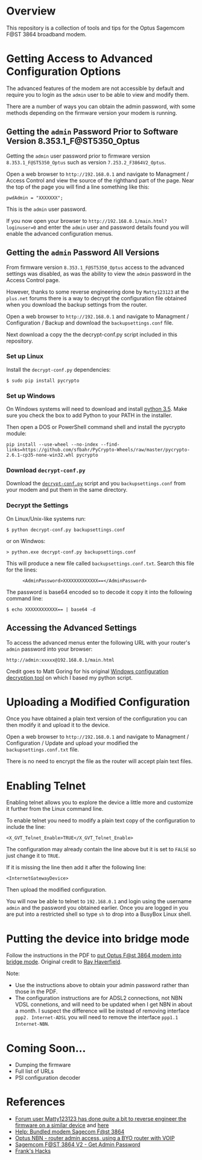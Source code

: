 # Overview

This repository is a collection of tools and tips for the Optus Sagemcom
F@ST 3864 broadband modem.

# Getting Access to Advanced Configuration Options

The advanced features of the modem are not accessible by default and require
you to login as the `admin` user to be able to view and modify them.

There are a number of ways you can obtain the admin password, with some methods
depending on the firmware version your modem is running.

## Getting the `admin` Password Prior to Software Version 8.353.1_F@ST5350_Optus

Getting the `admin` user password prior to firmware version 
`8.353.1_F@ST5350_Optus` such as version `7.253.2_F3864V2_Optus`.

Open a web browser to `http://192.168.0.1` and navigate to Managment / Access
Control and view the source of the righthand part of the page. Near the top of
the page you will find a line something like this:

    pwdAdmin = "XXXXXXX";

This is the `admin` user password.

If you now open your browser to `http://192.168.0.1/main.html?loginuser=0` and
enter the `admin` user and password details found you will enable the advanced
configuration menus.

## Getting the `admin` Password All Versions

From firmware version `8.353.1_F@ST5350_Optus` access to the advanced settings
was disabled, as was the ability to view the `admin` password in the Access
Control page.

However, thanks to some reverse engineering done by `Matty123123` at the `plus.net`
forums there is a way to decrypt the configuration file obtained when you
download the backup settings from the router.

Open a web browser to `http://192.168.0.1` and navigate to Managment
/ Configuration / Backup and download the `backupsettings.conf` file.

Next download a copy the the decrypt-conf.py script included in this
repository.

### Set up Linux

Install the `decrypt-conf.py` dependencies:

    $ sudo pip install pycrypto

### Set up Windows

On Windows systems will need to download and install [python 3.5](https://www.python.org/downloads/). Make sure you check the box to add Python to your PATH in the installer.

Then open a DOS or PowerShell command shell and install the pycrypto module:

    pip install --use-wheel --no-index --find-links=https://github.com/sfbahr/PyCrypto-Wheels/raw/master/pycrypto-2.6.1-cp35-none-win32.whl pycrypto

### Download `decrypt-conf.py`

Download the 
[`decrypt-conf.py`](https://raw.githubusercontent.com/mattimustang/optus-sagemcom-fast-3864-hacks/master/decrypt-conf.py) script and you `backupsettings.conf` from your modem and put them in the same directory.


### Decrypt the Settings

On Linux/Unix-like systems run:

    $ python decrypt-conf.py backupsettings.conf

or on Windwos:

    > python.exe decrypt-conf.py backupsettings.conf

This will produce a new file called `backupsettings.conf.txt`. Search this file
for the lines:

          <AdminPassword>XXXXXXXXXXXXX==</AdminPassword>

The password is base64 encoded so to decode it copy it into the following
command line:

    $ echo XXXXXXXXXXXX== | base64 -d

## Accessing the Advanced Settings

To access the advanced menus enter the following URL with your router's `admin` password
into your browser:

    http://admin:xxxxx@192.168.0.1/main.html

Credit goes to Matt Goring for his original [Windows configuration decryption
tool](https://community.plus.net/t5/Tech-Help-Software-Hardware-etc/Unlocking-the-potential-of-Sagemcom-2704N/m-p/1223467#M64842) on which I based my python
script.

# Uploading a Modified Configuration

Once you have obtained a plain text version of the configuration you can then
modify it and upload it to the device.

Open a web browser to `http://192.168.0.1` and navigate to Managment
/ Configuration / Update and upload your modified the `backupsettings.conf.txt` file.

There is no need to encrypt the file as the router will accept plain text files.

# Enabling Telnet

Enabling telnet allows you to explore the device a little more and customize it
further from the Linux command line.

To enable telnet you need to modify a plain text copy of the configuration to
include the line:

    <X_GVT_Telnet_Enable>TRUE</X_GVT_Telnet_Enable>

The configuration may already contain the line above but it is set to `FALSE` so
just change it to `TRUE`.

If it is missing the line then add it after the following line:

    <InternetGatewayDevice>

Then upload the modified configuration.

You will now be able to telnet to `192.168.0.1` and login using the username
`admin` and the password you obtained earlier. Once you are logged in you are
put into a restricted shell so type `sh` to drop into a BusyBox Linux shell.

# Putting the device into bridge mode

Follow the instructions in the PDF to [put Optus F@st 3864 modem into bridge mode](brigesagemcom3864.pdf). Original credit to [Ray Haverfield](https://sites.google.com/site/lapastenague).

Note:
- Use the instructions above to obtain your admin password rather than those in the PDF.
- The configuration instructions are for ADSL2 connections, not NBN VDSL connetions, and will need to be updated when I get NBN in about a month. I suspect the difference will be instead of removing interface `ppp2. Internet-ADSL` you will need to remove the interface `ppp1.1 Internet-NBN`.

# Coming Soon...

- Dumping the firmware
- Full list of URLs
- PSI configuration decoder

# References

- [Forum user Matty123123 has done quite a bit to reverse engineer the firmware
on a similar device](https://community.plus.net/t5/Tech-Help-Software-Hardware-etc/Unlocking-the-potential-of-Sagemcom-2704N/td-p/1223314) and [here](https://drive.google.com/folderview?id=0B4-Ln6UubyEeb1VQaTZDaXJzNVE)
-  [Help: Bundled modem Sagecom F@st 3864](http://forums.whirlpool.net.au/archive/2401743)
- [Optus NBN - router admin access, using a BYO router with VOIP](http://forums.whirlpool.net.au/archive/2238007)
- [Sagemcom F@ST 3864 V2 - Get Admin Password](https://www.exploit-db.com/exploits/37801/)
- [Frank's Hacks](http://frankhacks.blogspot.com.au/2016/03/fst3864.html)
